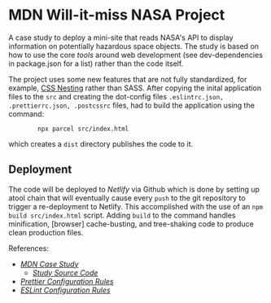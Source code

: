 # MDN Will-it-miss NASA Project

A case study to deploy a mini-site that reads NASA's API to display information on potentially hazardous space objects. The study is based on how to use the core _tools_ around web development (see dev-dependencies in package.json for a list) rather than the code itself.

The project uses some new features that are not fully standardized, for example, [CSS Nesting](https://drafts.csswg.org/css-nesting/) rather than SASS. After copying the inital application files to the <code>src</code> and creating the dot-config files <code>.eslintrc.json, .prettierrc.json, .postcssrc</code> files, had to build the application using the command:

```
		npx parcel src/index.html
```

which creates a <code>dist</code> directory publishes the code to it.

## Deployment

The code will be deployed to _Netlify_ via Github which is done by setting up atool chain that will eventually cause every <code>push</code> to the git repository to trigger a re-deployment to Netlify. This accomplished with the use of an `npm build src/index.html` script. Adding <code>build</code> to the command handles minification, [browser] cache-busting, and tree-shaking code to produce clean production files.

References:

- [_MDN Case Study_](https://developer.mozilla.org/en-US/docs/Learn/Tools_and_testing/Understanding_client-side_tools/Introducing_complete_toolchain)
  - [_Study Source Code_](https://github.com/remy/mdn-will-it-miss)
- [_Prettier Configuration Rules_](https://prettier.io/docs/en/configuration.html)
- [_ESLint Configuration Rules_](https://eslint.org/docs/rules/)
